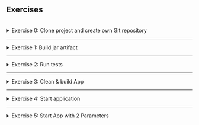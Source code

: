 ## Exercises
<br />

<details>
<summary>Exercise 0: Clone project and create own Git repository</summary>
<br />
To work with the project for the exercises:
- Clone the project and
- create your own project/git repository from it

**steps:**

```sh
# clone repository & change into project dir
git clone git@gitlab.com:devops-bootcamp3/java-gradle-app.git
mv java-gradle-app devops-bootcamp-04-buildtools
cd devops-bootcamp-04-buildtools

# remove remote repo reference and create your own local repository
rm -rf .git
git init 
git add .
git commit -m "Initial commit"

# create git repository on GitHub and push your newly created local repository to it
git remote add origin git@github.com:fsiegrist/devops-bootcamp-04-buildtools.git
git branch -m main
git push -u origin main
```

</details>

******

<details>
<summary>Exercise 1: Build jar artifact</summary>
<br />
You want to deploy the artifact to share that library with all team members. So:
- try to build the jar file

The Build will fail, because of a compile error in a test, so you can't build the jar.

**steps**

```sh
./gradlew build
```

</details>

******

<details>
<summary>Exercise 2: Run tests</summary>
<br />

- Fix the test, by changing "true" string to true boolean.
- Run gradle test to execute only the tests and check the fix.

**steps:**
```sh
# locate AppTest.java file in src/test/java foldr & fix test
boolean result = myApp.getCondition(true); 

# run tests
./gradlew test
```

</details>

******

<details>
<summary>Exercise 3: Clean & build App</summary>
<br />

You fixed the test. Now:
- clean the build folder with gradle clean and 
- try to build jar file again.

**steps:**
```sh
./gradlew clean 
./gradlew build
```

</details>

******

<details>
<summary>Exercise 4: Start application</summary>
<br />

Start the jar file to test that the application runs successfully as a jar file.
- Start app with java -jar app-1.0.jar

NOTE: replace "app-1.0.jar" with the name of YOUR jar file.

**steps:**
```sh
java -jar build/libs/bootcamp-java-project-1.0-SNAPSHOT.jar
```

</details>

******

<details>
<summary>Exercise 5: Start App with 2 Parameters</summary>
<br />

Now you want to add parameters to your application, so you and other users can pass different values on startup.
- Add parameter input to the Java code (see code snippet below, which you can copy)
- Rebuild the jar file
- Execute the jar file again with 2 params

```sh
# Code snippet to add inside Application.java on line 16
Logger log = LoggerFactory.getLogger(Application.class); 
try { 
    String one = args[0]; 
    String two = args[1]; 
    log.info("Application will start with the parameters {} and {}", one, two); 
} catch (Exception e) { 
    log.info("No parameters provided"); 
}
```

**steps:**
```sh
# add parameter input to the Java code (see code snipped of the exercise description)

# rebuild the jar file 
./gradlew build

# run application with ANY 2 parameters
java -jar build/libs/bootcamp-java-project-1.0-SNAPSHOT.jar felix siegrist
```

</details>
